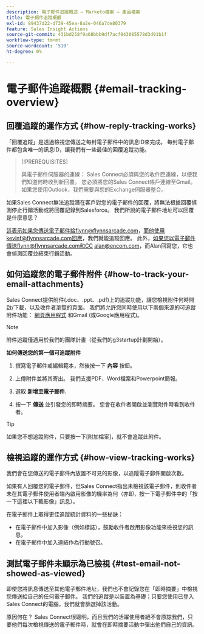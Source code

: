 ```yaml
---
description: 電子郵件追蹤概述 — Marketo檔案 — 產品檔案
title: 電子郵件追蹤概觀
exl-id: 89437d22-d739-45ea-8a2e-046a7de80379
feature: Sales Insight Actions
source-git-commit: 431bd258f9a68bbb9df7acf043085578d3d91b1f
workflow-type: tm+mt
source-wordcount: '510'
ht-degree: 0%

---
```


# 電子郵件追蹤概觀 {#email-tracking-overview}

## 回覆追蹤的運作方式 {#how-reply-tracking-works}

「回覆追蹤」是透過檢視您傳送之每封電子郵件中的訊息ID來完成。 每封電子郵件都包含唯一的訊息ID，讓我們有一些最佳的回覆追蹤功能。

>[!PREREQUISITES]
>
>與電子郵件伺服器的連線： Sales Connect必須與您的收件匣連線，以便我們知道何時收到新回覆。 您必須將您的Sales Connect帳戶連線至Gmail。 如果您使用Outlook，我們需要與您的Exchange伺服器整合。

如果Sales Connect無法追蹤潛在客戶對您的電子郵件的回覆，將無法根據回覆偵測停止行銷活動或將回覆記錄到Salesforce。 我們所說的電子郵件地址可以回覆是什麼意思？

這表示如果您傳送電子郵件給flynn@flynnsarcade.com，而他使用kevinf@flynnsarcade.com回應，我們就能追蹤回應。 此外，如果您以電子郵件傳送flynn@flynnsarcade.com和CC alan@encom.com，而Alan回寫您，它也會偵測回覆並結束行銷活動。

## 如何追蹤您的電子郵件附件 {#how-to-track-your-email-attachments}

Sales Connect提供附件(.doc、.ppt、.pdf)上的追蹤功能，讓您檢視附件何時開啟/下載，以及收件者瀏覽的頁面。 我們將允許您同時使用以下兩個來源的可追蹤附件功能： [網頁應用程式](https://toutapp.com/login) 和Gmail (或Google應用程式)。

>[!NOTE]
>
>附件追蹤僅適用於我們的團隊計畫（從我們的g3startup計劃開始）。

**如何傳送您的第一個可追蹤附件**

1. 撰寫電子郵件或編輯範本，然後按一下 **內容** 按鈕。

1. 上傳附件並將其寄出。 我們支援PDF、Word檔案和Powerpoint簡報。

1. 選取 **新增至電子郵件**.

1. 按一下 **傳送** 並引發您的即時摘要。 您會在收件者開啟並瀏覽附件時看到收件者。

>[!TIP]
>
>如果您不想追蹤附件，只要按一下[附加檔案]，就不會追蹤此附件。

## 檢視追蹤的運作方式 {#how-view-tracking-works}

我們會在您傳送的電子郵件內放置不可見的影像，以追蹤電子郵件開啟次數。

如果有人回覆您的電子郵件，但Sales Connect指出未檢視該電子郵件，則收件者未在其電子郵件使用者端內啟用影像的機率為何（亦即，按一下電子郵件中的「按一下這裡以下載影像」訊息）。

在電子郵件上取得更佳追蹤統計資料的一些秘訣：

* 在電子郵件中加入影像（例如標誌），鼓勵收件者啟用影像功能來檢視您的訊息。
* 在電子郵件中加入連結作為行動號召。

## 測試電子郵件未顯示為已檢視 {#test-email-not-showed-as-viewed}

即使您將訊息傳送至其他電子郵件地址，我們也不會記錄您在「即時摘要」中檢視您傳送給自己的任何電子郵件。 我們的追蹤是以裝置為基礎；只要您使用已登入Sales Connect的電腦，我們就會篩選掉該活動。

原因何在？ Sales Connect很聰明，而且我們的活躍使用者絕不會原諒我們，只要他們每次檢視傳送的電子郵件時，就會在即時摘要活動中彈出他們自己的資訊。
